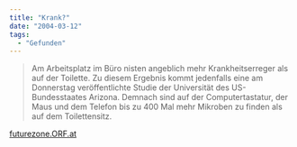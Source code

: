 ```yaml
---
title: "Krank?"
date: "2004-03-12"
tags:
  - "Gefunden"
---
```


> Am Arbeitsplatz im Büro nisten angeblich mehr Krankheitserreger als auf der Toilette. Zu diesem Ergebnis kommt jedenfalls eine am Donnerstag veröffentlichte Studie der Universität des US-Bundesstaates Arizona. Demnach sind auf der Computertastatur, der Maus und dem Telefon bis zu 400 Mal mehr Mikroben zu finden als auf dem Toilettensitz.

[futurezone.ORF.at](http://futurezone.orf.at/futurezone.orf?read=detail&id=220473&channel=1 "futurezone")

